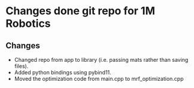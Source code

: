 # Changes done git repo for 1M Robotics 

## Changes
* Changed repo from app to library (i.e. passing mats rather than saving files). 
* Added python bindings using pybind11. 
* Moved the optimization code from main.cpp to mrf_optimization.cpp

# 